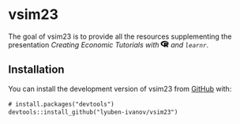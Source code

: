 
<!-- README.md is generated from README.Rmd. Please edit that file -->

# vsim23

<!-- badges: start -->
<!-- badges: end -->

The goal of vsim23 is to provide all the resources supplementing the
presentation *Creating Economic Tutorials with <img
src="man/figures/README-fa-icon-3b6b9d998f60a2b82069ad0e55a411dd.svg"
style="width:1.13em;height:1em" /> and `learnr`*.

## Installation

You can install the development version of vsim23 from
[GitHub](https://github.com/) with:

    # install.packages("devtools")
    devtools::install_github("lyuben-ivanov/vsim23")
